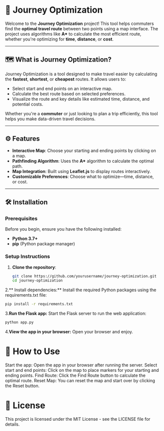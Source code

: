 # 🚀 Journey Optimization

Welcome to the **Journey Optimization** project! This tool helps commuters find the **optimal travel route** between two points using a map interface. The project uses algorithms like **A\*** to calculate the most efficient route, whether you're optimizing for **time**, **distance**, or **cost**.

---

## 🗺️ What is Journey Optimization?

Journey Optimization is a tool designed to make travel easier by calculating the **fastest**, **shortest**, or **cheapest** routes. It allows users to:
- Select start and end points on an interactive map.
- Calculate the best route based on selected preferences.
- Visualize the route and key details like estimated time, distance, and potential costs.

Whether you're a **commuter** or just looking to plan a trip efficiently, this tool helps you make data-driven travel decisions.

---

## ⚙️ Features

- **Interactive Map**: Choose your starting and ending points by clicking on a map.
- **Pathfinding Algorithm**: Uses the **A\*** algorithm to calculate the optimal path.
- **Map Integration**: Built using **Leaflet.js** to display routes interactively.
- **Customizable Preferences**: Choose what to optimize—time, distance, or cost.

---

## 🛠️ Installation

### Prerequisites
Before you begin, ensure you have the following installed:
- **Python 3.7+**
- **pip** (Python package manager)

### Setup Instructions
1. **Clone the repository**:
   ```bash
   git clone https://github.com/yourusername/journey-optimization.git
   cd journey-optimization
2.** Install dependencies:** Install the required Python packages using the requirements.txt file:
  ```bash
  pip install -r requirements.txt
  ```
3.**Run the Flask app:** Start the Flask server to run the web application:
```bash
python app.py
```
4.**View the app in your browser:** Open your browser and enjoy.

# 🚀 How to Use
Start the app: Open the app in your browser after running the server.
Select start and end points: Click on the map to place markers for your starting and ending points.
Find Route: Click the Find Route button to calculate the optimal route.
Reset Map: You can reset the map and start over by clicking the Reset button.

# 📄 License
This project is licensed under the MIT License - see the LICENSE file for details.



